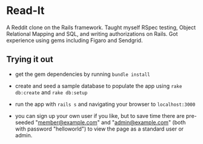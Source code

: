 # Read-It

A Reddit clone on the Rails framework. Taught myself RSpec testing, Object Relational Mapping
and SQL, and writing authorizations on Rails. Got experience using gems including Figaro and Sendgrid.

## Trying it out

* get the gem dependencies by running `bundle install`

* create and seed a sample database to populate the app using `rake db:create` and `rake db:setup`

* run the app with `rails s` and navigating your browser to `localhost:3000`

* you can sign up your own user if you like, but to save time there are pre-seeded "member@example.com" and "admin@example.com" (both with password "helloworld") to view the page as a standard user or admin.
